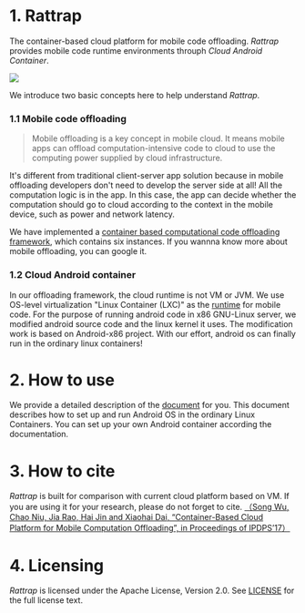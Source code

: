 # 1. Rattrap

The container-based cloud platform for mobile code offloading. *Rattrap* provides mobile code runtime environments throuph *Cloud Android Container*.

![](https://github.com/zjsyhjh/android-container/blob/master/png/rattrap_framework.png?raw=true)

We introduce two basic concepts here to help understand *Rattrap*.
### 1.1 Mobile code offloading
>Mobile offloading is a key concept in mobile cloud. It means mobile apps can offload computation-intensive code to cloud to use the computing power supplied by cloud infrastructure.

It's different from traditional client-server app solution because in mobile offloading developers don't need to develop the server side at all! All the computation logic is in the app. In this case, the app can decide whether the computation should go to cloud according to the context in the mobile device, such as power and network latency.

We have implemented a [container based computational code offloading framework](https://github.com/CGCL-codes/Rattrap/blob/master/Framework/README.md), which contains six instances. If you wannna know more about mobile offloading, you can google it.

### 1.2 Cloud Android container
In our offloading framework, the cloud runtime is not VM or JVM. We use OS-level virtualization "Linux Container (LXC)" as the [runtime](https://github.com/CGCL-codes/Rattrap/blob/master/Runtime/README.md) for mobile code. For the purpose of running android code in x86 GNU-Linux server, we modified android source code and the linux kernel it uses. The modification work is based on Android-x86 project. With our effort, android os can finally run in the ordinary linux containers!

# 2. How to use

We provide a detailed description of the [document](https://github.com/CGCL-codes/Rattrap/blob/master/docs/CAC.md) for you. This document describes how to set up and run Android OS in the ordinary Linux Containers. You can set up your own Android container according the documentation.

# 3. How to cite

*Rattrap* is built for comparison with current cloud platform based on VM.  If you are using it for your research, please do not forget to cite. [（Song Wu, Chao Niu, Jia Rao, Hai Jin and Xiaohai Dai, “Container-Based Cloud Platform for Mobile Computation Offloading”, in Proceedings of IPDPS’17）](http://grid.hust.edu.cn/wusong/file/ipdps17.pdf)

# 4. Licensing 
*Rattrap* is licensed under the Apache License, Version 2.0. See [LICENSE](https://github.com/CGCL-codes/Rattrap/blob/master/LICENSE) for the full license text.

